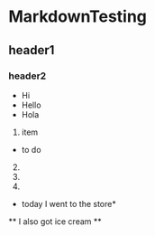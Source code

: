 # MarkdownTesting
## header1
### header2
* Hi
* Hello
* Hola
1. item
  * to do
2.
3.
4.

* today I went to the store*

** I also got ice cream **

